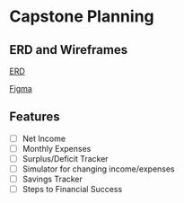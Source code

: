 # Capstone Planning

## ERD and Wireframes

[ERD](https://dbdiagram.io/d/60b25254b29a09603d1718fb)

[Figma](https://www.figma.com/file/uhrouKRO2WY8E0MheAPESq/Finance-Planner?node-id=0%3A1)

## Features

- [ ] Net Income 
- [ ] Monthly Expenses
- [ ] Surplus/Deficit Tracker
- [ ] Simulator for changing income/expenses
- [ ] Savings Tracker
- [ ] Steps to Financial Success
